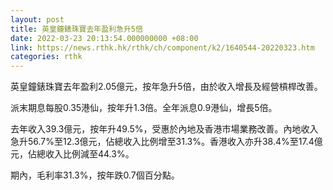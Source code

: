 ```yaml
---
layout: post
title: 英皇鐘錶珠寶去年盈利急升5倍
date: 2022-03-23 20:13:54.000000000 +08:00
link: https://news.rthk.hk/rthk/ch/component/k2/1640544-20220323.htm
categories: rthk
---
```


英皇鐘錶珠寶去年盈利2.05億元，按年急升5倍，由於收入增長及經營槓桿改善。

派末期息每股0.35港仙，按年升1.3倍。全年派息0.9港仙，增長5倍。

去年收入39.3億元，按年升49.5%，受惠於內地及香港市場業務改善。內地收入急升56.7%至12.3億元，佔總收入比例增至31.3%。香港收入亦升38.4%至17.4億元，佔總收入比例減至44.3%。

期內，毛利率31.3%，按年跌0.7個百分點。
